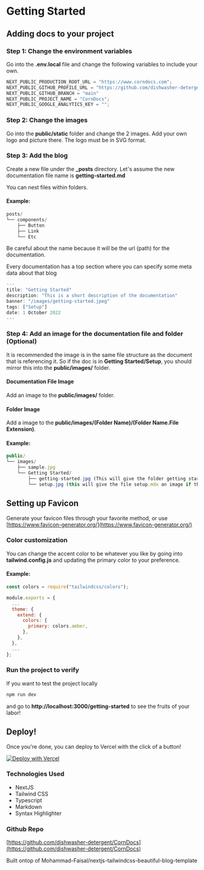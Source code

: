 # Getting Started

## Adding docs to your project

### Step 1: Change the environment variables

Go into the **.env.local** file and change the following variables to include your own.

```js
NEXT_PUBLIC_PRODUCTION_ROOT_URL = "https://www.corndocs.com";
NEXT_PUBLIC_GITHUB_PROFILE_URL = "https://github.com/dishwasher-detergent/CornDocs";
NEXT_PUBLIC_GITHUB_BRANCH = "main"
NEXT_PUBLIC_PROJECT_NAME = "CornDocs";
NEXT_PUBLIC_GOOGLE_ANALYTICS_KEY = "";
```

### Step 2: Change the images

Go into the **public/static** folder and change the 2 images. Add your own logo and picture there. The logo must be in SVG format.

### Step 3: Add the blog

Create a new file under the **\_posts** directory. Let's assume the new documentation file name is **getting-started.md**

You can nest files within folders.

#### Example:

```js
posts/
└── components/
    ├── Button
    ├── Link
    └── Etc
```

Be careful about the name because it will be the url (path) for the documentation.

Every documentation has a top section where you can specify some meta data about that blog

```js
---
title: "Getting Started"
description: "This is a short description of the documentation"
banner: "/images/getting-started.jpeg"
tags: ["Setup"]
date: 1 October 2022
---
```

### Step 4: Add an image for the documentation file and folder (Optional)

It is recommended the image is in the same file structure as the document that is referencing it.
So if the doc is in **Getting Started/Setup**, you should mirror this into the **public/images/** folder.

#### Documentation File Image

Add an image to the **public/images/** folder.

#### Folder Image

Add a image to the **public/images/(Folder Name)/(Folder Name.File Extension)**.

#### Example:

```js
public/
└── images/
    ├── sample.jpg
    └── Getting Started/
        ├── getting-started.jpg (This will give the folder getting started an image)
        └── setup.jpg (this will give the file setup.mdx an image if that was assigned in the frontmatter.)
```

## Setting up Favicon

Generate your favicon files through your favorite method, or use [https://www.favicon-generator.org/](https://www.favicon-generator.org/)

### Color customization

You can change the accent color to be whatever you like by going into **tailwind.config.js** and updating the primary color to your preference.

#### Example:

```js
const colors = require("tailwindcss/colors");

module.exports = {
  ...
  theme: {
    extend: {
      colors: {
        primary: colors.amber,
      },
    },
  },
  ...
};
```

### Run the project to verify

If you want to test the project locally

```sh
npm run dev
```

and go to **http://localhost:3000/getting-started** to see the fruits of your labor!

## Deploy!

Once you're done, you can deploy to Vercel with the click of a button!

[![Deploy with Vercel](https://vercel.com/button)](https://vercel.com/new/clone?repository-url=https%3A%2F%2Fgithub.com%2Fdishwasher-detergent%2FCornDocs&env=NEXT_PUBLIC_PRODUCTION_ROOT_URL,NEXT_PUBLIC_GITHUB_PROFILE_URL,NEXT_PUBLIC_GITHUB_BRANCH,NEXT_PUBLIC_PROJECT_NAME,NEXT_PUBLIC_GOOGLE_ANALYTICS_KEY&envDescription=Getting%20up%20and%20running&envLink=www.corndocs.com%2FDocs%2Fgetting-started)

### Technologies Used

- NextJS
- Tailwind CSS
- Typescript
- Markdown
- Syntax Highlighter

### Github Repo

[https://github.com/dishwasher-detergent/CornDocs](https://github.com/dishwasher-detergent/CornDocs)

Built ontop of Mohammad-Faisal/nextjs-tailwindcss-beautiful-blog-template
